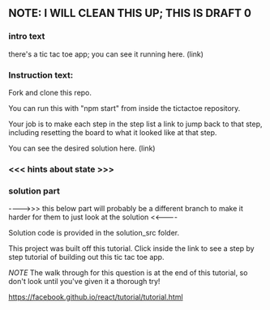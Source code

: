
## NOTE:  I WILL CLEAN THIS UP; THIS IS DRAFT 0


### intro text
there's a tic tac toe app; you can see it running here. (link)

### Instruction text:

Fork and clone this repo.

You can run this with "npm start" from inside the tictactoe repository.

Your job is to make each step in the step list a link to jump back to that step, including resetting the board to what it looked like at that step.


You can see the desired solution here. (link)


### <<< hints about state >>>


### solution part
---->>> this below part will probably be a different branch to make it harder for them to just look at the solution <<----

Solution code is provided in the solution_src folder.

This project was built off this tutorial. Click inside the link to see a step by step tutorial of building out this tic tac toe app.

*NOTE* The walk through for this question is at the end of this tutorial, so don't look until you've given it a thorough try!

https://facebook.github.io/react/tutorial/tutorial.html
